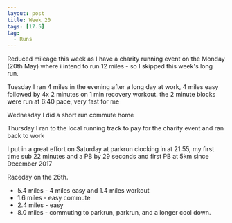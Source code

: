 ```yaml
---
layout: post
title: Week 20
tags: [17.5]
tag:
  - Runs
---
```


Reduced mileage this week as I have a charity running event on the Monday (20th May) where i intend to run 12 miles - 
so I skipped this week's long run.

Tuesday I ran 4 miles in the evening after a long day at work, 4 miles easy 
followed by 4x 2 minutes on 1 min recovery workout. the 2 minute blocks were run at 6:40 pace, very fast for me

Wednesday I did a short run commute home

Thursday I ran to the local running track to pay for the charity event and ran back to work

I put in a great effort on Saturday at parkrun clocking in at 21:55, my first time sub 22 minutes and a PB by 29 seconds and first PB at 5km since December 2017

Raceday on the 26th.

* 5.4 miles - 4 miles easy and 1.4 miles workout
* 1.6 miles - easy commute
* 2.4 miles - easy
* 8.0 miles - commuting to parkrun, parkrun, and a longer cool down.
